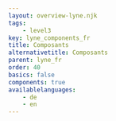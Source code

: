 ```yaml
---
layout: overview-lyne.njk
tags: 
    - level3
key: lyne_components_fr
title: Composants
alternativetitle: Composants
parent: lyne_fr
order: 40
basics: false
components: true
availablelanguages: 
    - de
    - en
---
```

